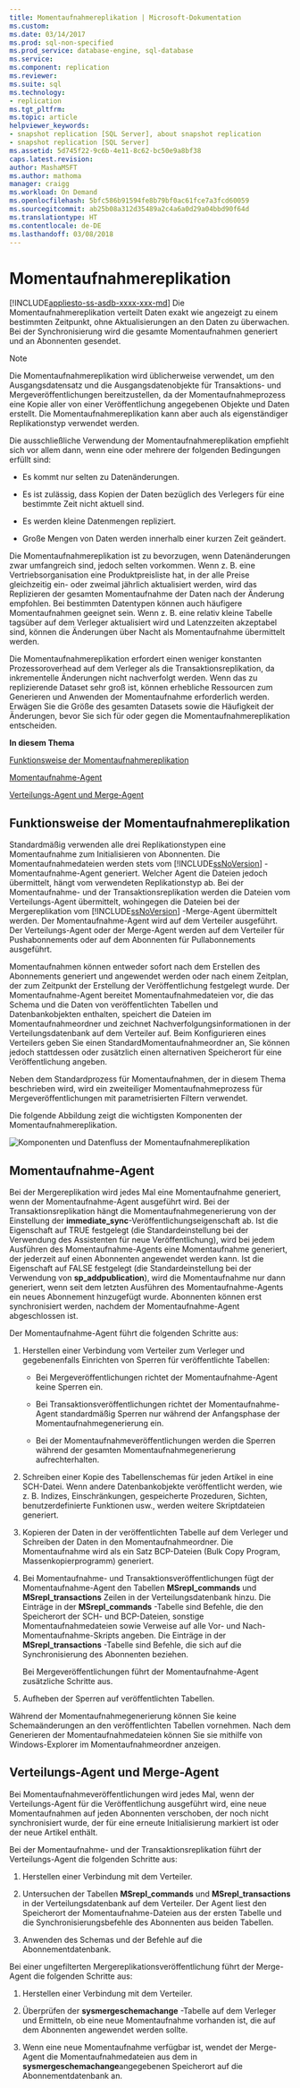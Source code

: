 ```yaml
---
title: Momentaufnahmereplikation | Microsoft-Dokumentation
ms.custom: 
ms.date: 03/14/2017
ms.prod: sql-non-specified
ms.prod_service: database-engine, sql-database
ms.service: 
ms.component: replication
ms.reviewer: 
ms.suite: sql
ms.technology:
- replication
ms.tgt_pltfrm: 
ms.topic: article
helpviewer_keywords:
- snapshot replication [SQL Server], about snapshot replication
- snapshot replication [SQL Server]
ms.assetid: 5d745f22-9c6b-4e11-8c62-bc50e9a8bf38
caps.latest.revision: 
author: MashaMSFT
ms.author: mathoma
manager: craigg
ms.workload: On Demand
ms.openlocfilehash: 5bfc586b91594fe8b79bf0ac61fce7a3fcd60059
ms.sourcegitcommit: ab25b08a312d35489a2c4a6a0d29a04bbd90f64d
ms.translationtype: HT
ms.contentlocale: de-DE
ms.lasthandoff: 03/08/2018
---
```

# <a name="snapshot-replication"></a>Momentaufnahmereplikation
[!INCLUDE[appliesto-ss-asdb-xxxx-xxx-md](../../includes/appliesto-ss-asdb-xxxx-xxx-md.md)]
  Die Momentaufnahmereplikation verteilt Daten exakt wie angezeigt zu einem bestimmten Zeitpunkt, ohne Aktualisierungen an den Daten zu überwachen. Bei der Synchronisierung wird die gesamte Momentaufnahmen generiert und an Abonnenten gesendet.  
  
> [!NOTE]  
>  Die Momentaufnahmereplikation wird üblicherweise verwendet, um den Ausgangsdatensatz und die Ausgangsdatenobjekte für Transaktions- und Mergeveröffentlichungen bereitzustellen, da der Momentaufnahmeprozess eine Kopie aller von einer Veröffentlichung angegebenen Objekte und Daten erstellt. Die Momentaufnahmereplikation kann aber auch als eigenständiger Replikationstyp verwendet werden.  
  
 Die ausschließliche Verwendung der Momentaufnahmereplikation empfiehlt sich vor allem dann, wenn eine oder mehrere der folgenden Bedingungen erfüllt sind:  
  
-   Es kommt nur selten zu Datenänderungen.  
  
-   Es ist zulässig, dass Kopien der Daten bezüglich des Verlegers für eine bestimmte Zeit nicht aktuell sind.  
  
-   Es werden kleine Datenmengen repliziert.  
  
-   Große Mengen von Daten werden innerhalb einer kurzen Zeit geändert.  
  
 Die Momentaufnahmereplikation ist zu bevorzugen, wenn Datenänderungen zwar umfangreich sind, jedoch selten vorkommen. Wenn z. B. eine Vertriebsorganisation eine Produktpreisliste hat, in der alle Preise gleichzeitig ein- oder zweimal jährlich aktualisiert werden, wird das Replizieren der gesamten Momentaufnahme der Daten nach der Änderung empfohlen. Bei bestimmten Datentypen können auch häufigere Momentaufnahmen geeignet sein. Wenn z. B. eine relativ kleine Tabelle tagsüber auf dem Verleger aktualisiert wird und Latenzzeiten akzeptabel sind, können die Änderungen über Nacht als Momentaufnahme übermittelt werden.  
  
 Die Momentaufnahmereplikation erfordert einen weniger konstanten Prozessoroverhead auf dem Verleger als die Transaktionsreplikation, da inkrementelle Änderungen nicht nachverfolgt werden. Wenn das zu replizierende Dataset sehr groß ist, können erhebliche Ressourcen zum Generieren und Anwenden der Momentaufnahme erforderlich werden. Erwägen Sie die Größe des gesamten Datasets sowie die Häufigkeit der Änderungen, bevor Sie sich für oder gegen die Momentaufnahmereplikation entscheiden.  
  
 **In diesem Thema**  
  
 [Funktionsweise der Momentaufnahmereplikation](#HowWorks)  
  
 [Momentaufnahme-Agent](#SnapshotAgent)  
  
 [Verteilungs-Agent und Merge-Agent](#DistAgent)  
  
##  <a name="HowWorks"></a> Funktionsweise der Momentaufnahmereplikation  
 Standardmäßig verwenden alle drei Replikationstypen eine Momentaufnahme zum Initialisieren von Abonnenten. Die Momentaufnahmedateien werden stets vom [!INCLUDE[ssNoVersion](../../includes/ssnoversion-md.md)] -Momentaufnahme-Agent generiert. Welcher Agent die Dateien jedoch übermittelt, hängt vom verwendeten Replikationstyp ab. Bei der Momentaufnahme- und der Transaktionsreplikation werden die Dateien vom Verteilungs-Agent übermittelt, wohingegen die Dateien bei der Mergereplikation vom [!INCLUDE[ssNoVersion](../../includes/ssnoversion-md.md)] -Merge-Agent übermittelt werden. Der Momentaufnahme-Agent wird auf dem Verteiler ausgeführt. Der Verteilungs-Agent oder der Merge-Agent werden auf dem Verteiler für Pushabonnements oder auf dem Abonnenten für Pullabonnements ausgeführt.  
  
 Momentaufnahmen können entweder sofort nach dem Erstellen des Abonnements generiert und angewendet werden oder nach einem Zeitplan, der zum Zeitpunkt der Erstellung der Veröffentlichung festgelegt wurde. Der Momentaufnahme-Agent bereitet Momentaufnahmedateien vor, die das Schema und die Daten von veröffentlichten Tabellen und Datenbankobjekten enthalten, speichert die Dateien im Momentaufnahmeordner und zeichnet Nachverfolgungsinformationen in der Verteilungsdatenbank auf dem Verteiler auf. Beim Konfigurieren eines Verteilers geben Sie einen StandardMomentaufnahmeordner an, Sie können jedoch stattdessen oder zusätzlich einen alternativen Speicherort für eine Veröffentlichung angeben.  
  
 Neben dem Standardprozess für Momentaufnahmen, der in diesem Thema beschrieben wird, wird ein zweiteiliger Momentaufnahmeprozess für Mergeveröffentlichungen mit parametrisierten Filtern verwendet.  
  
 Die folgende Abbildung zeigt die wichtigsten Komponenten der Momentaufnahmereplikation.  
  
 ![Komponenten und Datenfluss der Momentaufnahmereplikation](../../relational-databases/replication/media/snapshot.gif "Snapshot replication components and data flow")  
  
##  <a name="SnapshotAgent"></a> Momentaufnahme-Agent  
 Bei der Mergereplikation wird jedes Mal eine Momentaufnahme generiert, wenn der Momentaufnahme-Agent ausgeführt wird. Bei der Transaktionsreplikation hängt die Momentaufnahmegenerierung von der Einstellung der **immediate_sync**-Veröffentlichungseigenschaft ab. Ist die Eigenschaft auf TRUE festgelegt (die Standardeinstellung bei der Verwendung des Assistenten für neue Veröffentlichung), wird bei jedem Ausführen des Momentaufnahme-Agents eine Momentaufnahme generiert, der jederzeit auf einen Abonnenten angewendet werden kann. Ist die Eigenschaft auf FALSE festgelegt (die Standardeinstellung bei der Verwendung von **sp_addpublication**), wird die Momentaufnahme nur dann generiert, wenn seit dem letzten Ausführen des Momentaufnahme-Agents ein neues Abonnement hinzugefügt wurde. Abonnenten können erst synchronisiert werden, nachdem der Momentaufnahme-Agent abgeschlossen ist.  
  
 Der Momentaufnahme-Agent führt die folgenden Schritte aus:  
  
1.  Herstellen einer Verbindung vom Verteiler zum Verleger und gegebenenfalls Einrichten von Sperren für veröffentlichte Tabellen:  
  
    -   Bei Mergeveröffentlichungen richtet der Momentaufnahme-Agent keine Sperren ein.  
  
    -   Bei Transaktionsveröffentlichungen richtet der Momentaufnahme-Agent standardmäßig Sperren nur während der Anfangsphase der Momentaufnahmegenerierung ein.  
  
    -   Bei der Momentaufnahmeveröffentlichungen werden die Sperren während der gesamten Momentaufnahmegenerierung aufrechterhalten.  
  
2.  Schreiben einer Kopie des Tabellenschemas für jeden Artikel in eine SCH-Datei. Wenn andere Datenbankobjekte veröffentlicht werden, wie z. B. Indizes, Einschränkungen, gespeicherte Prozeduren, Sichten, benutzerdefinierte Funktionen usw., werden weitere Skriptdateien generiert.  
  
3.  Kopieren der Daten in der veröffentlichten Tabelle auf dem Verleger und Schreiben der Daten in den Momentaufnahmeordner. Die Momentaufnahme wird als ein Satz BCP-Dateien (Bulk Copy Program, Massenkopierprogramm) generiert.  
  
4.  Bei Momentaufnahme- und Transaktionsveröffentlichungen fügt der Momentaufnahme-Agent den Tabellen **MSrepl_commands** und **MSrepl_transactions** Zeilen in der Verteilungsdatenbank hinzu. Die Einträge in der **MSrepl_commands** -Tabelle sind Befehle, die den Speicherort der SCH- und BCP-Dateien, sonstige Momentaufnahmedateien sowie Verweise auf alle Vor- und Nach-Momentaufnahme-Skripts angeben. Die Einträge in der **MSrepl_transactions** -Tabelle sind Befehle, die sich auf die Synchronisierung des Abonnenten beziehen.  
  
     Bei Mergeveröffentlichungen führt der Momentaufnahme-Agent zusätzliche Schritte aus.  
  
5.  Aufheben der Sperren auf veröffentlichten Tabellen.  
  
 Während der Momentaufnahmegenerierung können Sie keine Schemaänderungen an den veröffentlichten Tabellen vornehmen. Nach dem Generieren der Momentaufnahmedateien können Sie sie mithilfe von Windows-Explorer im Momentaufnahmeordner anzeigen.  
  
##  <a name="DistAgent"></a> Verteilungs-Agent und Merge-Agent  
 Bei Momentaufnahmeveröffentlichungen wird jedes Mal, wenn der Verteilungs-Agent für die Veröffentlichung ausgeführt wird, eine neue Momentaufnahmen auf jeden Abonnenten verschoben, der noch nicht synchronisiert wurde, der für eine erneute Initialisierung markiert ist oder der neue Artikel enthält.  
  
 Bei der Momentaufnahme- und der Transaktionsreplikation führt der Verteilungs-Agent die folgenden Schritte aus:  
  
1.  Herstellen einer Verbindung mit dem Verteiler.  
  
2.  Untersuchen der Tabellen **MSrepl_commands** und **MSrepl_transactions** in der Verteilungsdatenbank auf dem Verteiler. Der Agent liest den Speicherort der Momentaufnahme-Dateien aus der ersten Tabelle und die Synchronisierungsbefehle des Abonnenten aus beiden Tabellen.  
  
3.  Anwenden des Schemas und der Befehle auf die Abonnementdatenbank.  
  
 Bei einer ungefilterten Mergereplikationsveröffentlichung führt der Merge-Agent die folgenden Schritte aus:  
  
1.  Herstellen einer Verbindung mit dem Verteiler.  
  
2.  Überprüfen der **sysmergeschemachange** -Tabelle auf dem Verleger und Ermitteln, ob eine neue Momentaufnahme vorhanden ist, die auf dem Abonnenten angewendet werden sollte.  
  
3.  Wenn eine neue Momentaufnahme verfügbar ist, wendet der Merge-Agent die Momentaufnahmedateien aus dem in **sysmergeschemachange**angegebenen Speicherort auf die Abonnementdatenbank an.  
  
  
